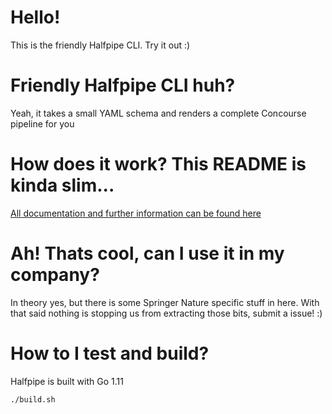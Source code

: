 # Hello!

This is the friendly Halfpipe CLI. Try it out :)

# Friendly Halfpipe CLI huh?

Yeah, it takes a small YAML schema and renders a complete Concourse pipeline for you

# How does it work? This README is kinda slim...

[All documentation and further information can be found here](https://docs.halfpipe.io)

# Ah! Thats cool, can I use it in my company?

In theory yes, but there is some Springer Nature specific stuff in here. With that said nothing is stopping us from extracting those bits, submit a issue! :)

# How to I test and build?

Halfpipe is built with Go 1.11

```
./build.sh
```
